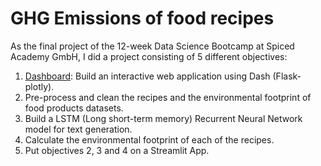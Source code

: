 # GHG Emissions of food recipes

As the final project of the 12-week Data Science Bootcamp at Spiced Academy GmbH, I did a project consisting of 5 different objectives:

1. [Dashboard](https://github.com/CrisVillatoro/Dashboard-Environmental-footprint-of-food-products): Build an interactive web application using Dash (Flask-plotly). 
2. Pre-process and clean the recipes and the environmental footprint of food products datasets.
3. Build a LSTM (Long short-term memory) Recurrent Neural Network model for text generation.
4. Calculate the environmental footprint of each of the recipes.
5. Put objectives 2, 3 and 4 on a Streamlit App. 
